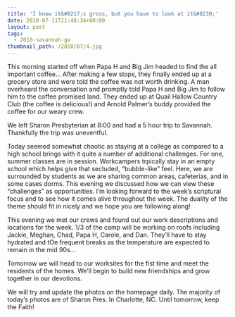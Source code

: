 ```yaml
---
title: 'I know it&#8217;s gross, but you have to look at it&#8230;'
date: 2010-07-11T21:48:34+00:00
layout: post
tags:
  - 2010-savannah-ga
thumbnail_path: /2010/07/4.jpg
---
```

This morning started off when Papa H and Big Jim headed to find the all important coffee&#8230; After making a few stops, they finally ended up at a grocery store and were told the coffee was not worth drinking. A man overheard the conversation and promptly told Papa H and Big Jim to follow him to the coffee promised land. They ended up at Quail Hallow Country Club (the coffee is delicious!) and Arnold Palmer&#8217;s buddy provided the coffee for our weary crew.

We left Sharon Presbyterian at 8:00 and had a 5 hour trip to Savannah. Thankfully the trip was uneventful.

Today seemed somewhat chaotic as staying at a college as compared to a high school brings with it quite a number of additional challenges. For one, summer classes are in session. Workcampers trpically stay in an empty school which helps give that secluded, &#8220;bubble-like&#8221; feel. Here, we are surrounded by students as we are sharing common areas, cafeterias, and in some cases dorms. This evening we discussed how we can view these &#8220;challenges&#8221; as opportunities. I&#8217;m looking forward to the week&#8217;s scriptural focus and to see how it comes alive throughout the week. The duality of the theme should fit in nicely and we hope you are following along!

This evening we met our crews and found out our work descriptions and locations for the week. 1/3 of the camp will be working on roofs including Jackie, Meghan, Chad, Papa H, Carole, and Dan. They&#8217;ll have to stay hydrated and tOe frequent breaks as the temperature are expected to remain in the mid 90s&#8230;

Tomorrow we will head to our worksites for the fist time and meet the residents of the homes. We&#8217;ll begin to build new friendships and grow together in our devotions. 

We will try and update the photos on the homepage daily. The majority of today&#8217;s photos are of Sharon Pres. In Charlotte, NC. Until tomorrow, keep the Faith! 